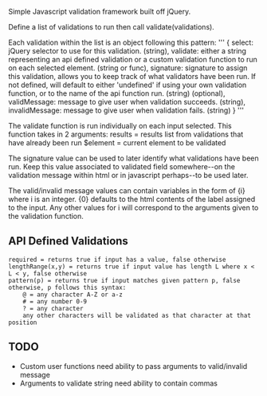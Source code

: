 Simple Javascript validation framework built off jQuery.

Define a list of validations to run then call validate(validations).

Each validation within the list is an object following this pattern:
'''
	\{
		select: jQuery selector to use for this validation. (string),
		validate: either a string representing an api defined validation or a custom validation
			function to run on each selected element. (string or func),
		signature: signature to assign this validation, allows you to keep track of what validators
			have been run. If not defined, will default to either 'undefined' if using your
			own validation function, or to the name of the api function run. (string) (optional),
		validMessage: message to give user when validation succeeds. (string),
		invalidMessage: message to give user when validation fails. (string)
	\}
'''

The validate function is run individually on each input selected. This function takes in 2 arguments:
	results = results list from validations that have already been run
	$element = current element to be validated

The signature value can be used to later identify what validations have been run. Keep this value associated
	to validated field somewhere--on the validation message within html or in javascript perhaps--to be
	used later.

The valid/invalid message values can contain variables in the form of {i} where i is an integer. {0} defaults
to the html contents of the label assigned to the input. Any other values for i will correspond to the arguments
given to the validation function.

API Defined Validations
-----------------------
	required = returns true if input has a value, false otherwise
	lengthRange(x,y) = returns true if input value has length L where x < L < y, false otherwise
	pattern(p) = returns true if input matches given pattern p, false otherwise, p follows this syntax:
		@ = any character A-Z or a-z
		# = any number 0-9
		? = any character
		any other characters will be validated as that character at that position

TODO
----
- Custom user functions need ability to pass arguments to valid/invalid message
- Arguments to validate string need ability to contain commas
